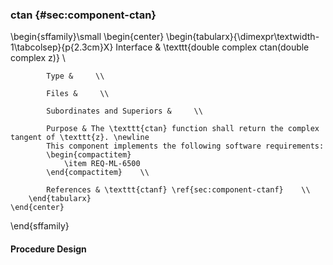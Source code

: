 ### ctan  {#sec:component-ctan}

\begin{sffamily}\small
	\begin{center}
		\begin{tabularx}{\dimexpr\textwidth-1\tabcolsep}{p{2.3cm}X}
			Interface       & \texttt{double complex ctan(double complex z)} \\ 
			
			Type &     \\ 
			
			Files &     \\ 
			
			Subordinates and Superiors &     \\ 
			
			Purpose & The \texttt{ctan} function shall return the complex tangent of \texttt{z}. \newline
			This component implements the following software requirements:
			\begin{compactitem}
				\item REQ-ML-6500
			\end{compactitem}    \\ 
			
			References & \texttt{ctanf} \ref{sec:component-ctanf}    \\ 
		\end{tabularx}
	\end{center}
\end{sffamily}

#### Procedure Design
